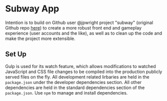 # Subway App

Intention is to build on Github user @jpwright project "subway" (original Github repo [here](https://github.com/jpwright/subway)) to create a more robust front end and gameplay experience (user accounts and the like), as well as to clean up the code and make the project more extensible.


## Set Up

Gulp is used for its watch feature, which allows modifications to watched JavaScript and CSS file changes to be compiled into the production publicly served files on the fly. All development related lirbaries are held in the `package.json` under the developer dependencies section. All other dependencies are held in the standard dependencies section of the `package.json`. Use `npm` to manage and install dependencies.
